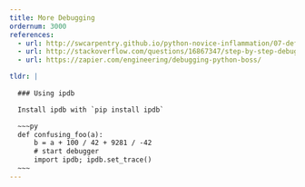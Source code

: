 ```yaml
---
title: More Debugging
ordernum: 3000
references:
  - url: http://swcarpentry.github.io/python-novice-inflammation/07-defensive.html
  - url: http://stackoverflow.com/questions/16867347/step-by-step-debugging-with-ipython
  - url: https://zapier.com/engineering/debugging-python-boss/

tldr: |
  
  ### Using ipdb

  Install ipdb with `pip install ipdb`

  ~~~py
  def confusing_foo(a):
      b = a + 100 / 42 + 9281 / -42
      # start debugger
      import ipdb; ipdb.set_trace() 
  ~~~
---
```



